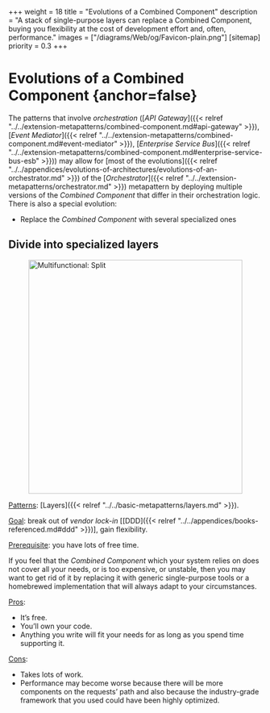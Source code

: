 +++
weight = 18
title = "Evolutions of a Combined Component"
description = "A stack of single-purpose layers can replace a Combined Component, buying you flexibility at the cost of development effort and, often, performance."
images = ["/diagrams/Web/og/Favicon-plain.png"]
[sitemap]
  priority = 0.3
+++

# Evolutions of a Combined Component {anchor=false}

The patterns that involve *orchestration* \([*API Gateway*]({{< relref "../../extension-metapatterns/combined-component.md#api-gateway" >}}), [*Event Mediator*]({{< relref "../../extension-metapatterns/combined-component.md#event-mediator" >}}), [*Enterprise Service Bus*]({{< relref "../../extension-metapatterns/combined-component.md#enterprise-service-bus-esb" >}})\) may allow for [most of the evolutions]({{< relref "../../appendices/evolutions-of-architectures/evolutions-of-an-orchestrator.md" >}}) of the [*Orchestrator*]({{< relref "../../extension-metapatterns/orchestrator.md" >}}) metapattern by deploying multiple versions of the *Combined Component* that differ in their orchestration logic\. There is also a special evolution:

- Replace the *Combined Component* with several specialized ones


## Divide into specialized layers

<figure>
<a href="/diagrams/Evolutions/2/Multifunctional_%20Split.png">
<picture>
<source srcset="/diagrams/Evolutions/2/Multifunctional_%20Split.svg" media="(prefers-color-scheme: light)"/>
<source srcset="/diagrams/Evolutions/2/Multifunctional_%20Split.dark.svg" media="(prefers-color-scheme: dark)"/>
<img src="/diagrams/Evolutions/2/Multifunctional_%20Split.png" alt="Multifunctional: Split" loading="lazy" width="1267" height="464" style="width:100%"/>
</picture>
</a>
</figure>

<ins>Patterns</ins>: [Layers]({{< relref "../../basic-metapatterns/layers.md" >}})\.

<ins>Goal</ins>: break out of *vendor lock\-in* \[[DDD]({{< relref "../../appendices/books-referenced.md#ddd" >}})\], gain flexibility\.

<ins>Prerequisite</ins>: you have lots of free time\.

If you feel that the *Combined Component* which your system relies on does not cover all your needs, or is too expensive, or unstable, then you may want to get rid of it by replacing it with generic single\-purpose tools or a homebrewed implementation that will always adapt to your circumstances\.

<ins>Pros</ins>:

- It’s free\.
- You’ll own your code\.
- Anything you write will fit your needs for as long as you spend time supporting it\.


<ins>Cons</ins>:

- Takes lots of work\.
- Performance may become worse because there will be more components on the requests’ path and also because the industry\-grade framework that you used could have been highly optimized\.
